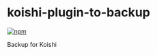 # koishi-plugin-to-backup

[![npm](https://img.shields.io/npm/v/koishi-plugin-to-backup?style=flat-square)](https://www.npmjs.com/package/koishi-plugin-to-backup)

Backup for Koishi
